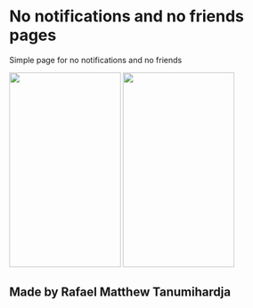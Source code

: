 # No notifications and no friends pages

Simple page for no notifications and no friends

<img src="https://user-images.githubusercontent.com/99629720/167391347-fee6dcc1-f155-4a67-8bee-cf66202f3774.png" width="200" height="350"> <img src="https://user-images.githubusercontent.com/99629720/167391364-183dff3d-8ae3-4103-a988-67741e35e383.png" width="200" height="350">




## Made by Rafael Matthew Tanumihardja
